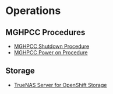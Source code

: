 # Operations

## MGHPCC Procedures

- [MGHPCC Shutdown Procedure](mghpcc-shutdown-procedure.html)
- [MGHPCC Power on Procedure](mghpcc-poweron-procedure.html)

## Storage

- [TrueNAS Server for OpenShift Storage](truenas-storage-for-zero-cluster.md)
